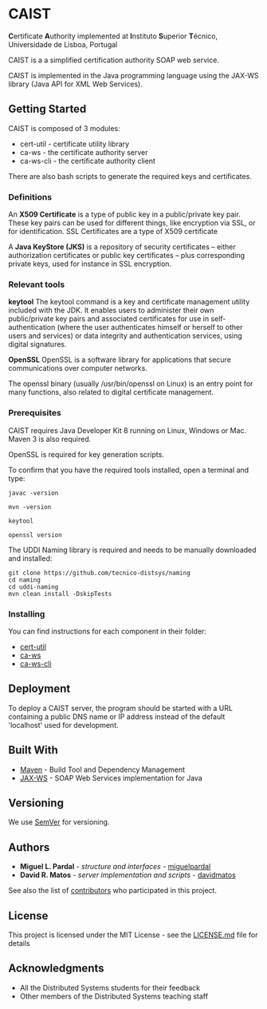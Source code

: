 # CAIST

**C**ertificate **A**uthority implemented at **I**nstituto **S**uperior **T**écnico, Universidade de Lisboa, Portugal

CAIST is a a simplified certification authority SOAP web service.

CAIST is implemented in the Java programming language using the JAX-WS library (Java API for XML Web Services).


## Getting Started

CAIST is composed of 3 modules:
* cert-util - certificate utility library
* ca-ws - the certificate authority server
* ca-ws-cli - the certificate authority client

There are also bash scripts to generate the required keys and certificates.

### Definitions

An **X509 Certificate** is a type of public key in a public/private key pair. 
These key pairs can be used for different things, like encryption via SSL, or for identification. 
SSL Certificates are a type of X509 certificate

A **Java KeyStore (JKS)** is a repository of security certificates 
– either authorization certificates or public key certificates – 
plus corresponding private keys, used for instance in SSL encryption. 

### Relevant tools

**keytool**
The keytool command is a key and certificate management utility included with the JDK. 
It enables users to administer their own public/private key pairs and associated certificates 
for use in self-authentication (where the user authenticates himself or herself to other users and services) or 
data integrity and authentication services, using digital signatures.

**OpenSSL**
OpenSSL is a software library for applications that secure communications over computer networks.

The openssl binary (usually /usr/bin/openssl on Linux) is an entry point for many functions,
also related to digital certificate management.


### Prerequisites

CAIST requires Java Developer Kit 8 running on Linux, Windows or Mac.
Maven 3 is also required.

OpenSSL is required for key generation scripts.

To confirm that you have the required tools installed, open a terminal and type:

```
javac -version

mvn -version

keytool

openssl version
```

The UDDI Naming library is required and needs to be manually downloaded and installed:
```
git clone https://github.com/tecnico-distsys/naming
cd naming
cd uddi-naming
mvn clean install -DskipTests
```


### Installing

You can find instructions for each component in their folder:
* [cert-util](cert-util/)
* [ca-ws](ca-ws/)
* [ca-ws-cli](ca-ws-cli/)

<!--
mention compilation with super POM
-->

<!--
## Running the tests

Explain how to run the automated tests for this system

### Break down into end to end tests

Explain what these tests test and why

```
Give an example
```

### And coding style tests

Explain what these tests test and why

```
Give an example
```
-->

## Deployment

To deploy a CAIST server, the program should be started with a URL containing a public DNS name or IP address instead of the default 'localhost' used for development.


## Built With

* [Maven](https://maven.apache.org/) - Build Tool and Dependency Management
* [JAX-WS](https://javaee.github.io/metro-jax-ws/) - SOAP Web Services implementation for Java

<!--
## Contributing

Please read [CONTRIBUTING.md](https://gist.github.com/PurpleBooth/b24679402957c63ec426) for details on our code of conduct, and the process for submitting pull requests to us.
-->

## Versioning

We use [SemVer](http://semver.org/) for versioning.


## Authors

* **Miguel L. Pardal** - *structure and interfaces* - [miguelpardal](https://github.com/miguelpardal)
* **David R. Matos** - *server implementation and scripts* - [davidmatos](https://github.com/davidmatos)

See also the list of [contributors](https://github.com/tecnico-distsys/caist/contributors) who participated in this project.

## License

This project is licensed under the MIT License - see the [LICENSE.md](LICENSE.md) file for details

## Acknowledgments

* All the Distributed Systems students for their feedback
* Other members of the Distributed Systems teaching staff
